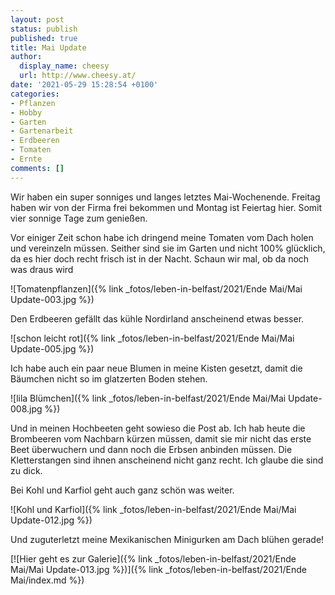 ```yaml
---
layout: post
status: publish
published: true
title: Mai Update
author:
  display_name: cheesy
  url: http://www.cheesy.at/
date: '2021-05-29 15:28:54 +0100'
categories:
- Pflanzen
- Hobby
- Garten
- Gartenarbeit
- Erdbeeren
- Tomaten
- Ernte
comments: []
---
```


Wir haben ein super sonniges und langes letztes Mai-Wochenende. Freitag haben wir von der Firma frei bekommen und Montag ist Feiertag hier. Somit vier sonnige Tage zum genießen.

Vor einiger Zeit schon habe ich dringend meine Tomaten vom Dach holen und vereinzeln müssen. Seither sind sie im Garten und nicht 100% glücklich, da es hier doch recht frisch ist in der Nacht. Schaun wir mal, ob da noch was draus wird

![Tomatenpflanzen]({% link _fotos/leben-in-belfast/2021/Ende Mai/Mai Update-003.jpg %})

Den Erdbeeren gefällt das kühle Nordirland anscheinend etwas besser.

![schon leicht rot]({% link _fotos/leben-in-belfast/2021/Ende Mai/Mai Update-005.jpg %})

Ich habe auch ein paar neue Blumen in meine Kisten gesetzt, damit die Bäumchen nicht so im glatzerten Boden stehen.

![lila Blümchen]({% link _fotos/leben-in-belfast/2021/Ende Mai/Mai Update-008.jpg %})

Und in meinen Hochbeeten geht sowieso die Post ab. Ich hab heute die Brombeeren vom Nachbarn kürzen müssen, damit sie mir nicht das erste Beet überwuchern und dann noch die Erbsen anbinden müssen. Die Kletterstangen sind ihnen anscheinend nicht ganz recht. Ich glaube die sind zu dick.

Bei Kohl und Karfiol geht auch ganz schön was weiter.

![Kohl und Karfiol]({% link _fotos/leben-in-belfast/2021/Ende Mai/Mai Update-012.jpg %})

Und zuguterletzt meine Mexikanischen Minigurken am Dach blühen gerade!

[![Hier geht es zur Galerie]({% link _fotos/leben-in-belfast/2021/Ende Mai/Mai Update-013.jpg %})]({% link _fotos/leben-in-belfast/2021/Ende Mai/index.md %})